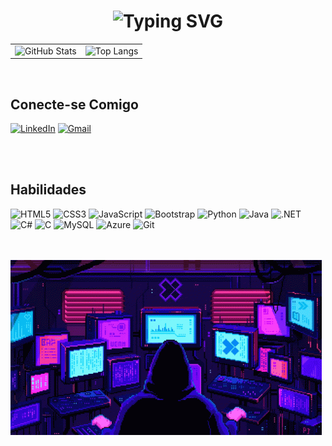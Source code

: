 <table>
<h1 align="center">

   <img src="https://readme-typing-svg.herokuapp.com?font=Cambria&weight=500&size=31&duration=1000&pause=1000&color=8E00FF&width=435&lines=Hello+Everyone+%F0%9F%91%8B;Eu+sou+Davi;%C3%89+um+prazer+te-lo(a)+por+aqui!" alt="Typing SVG" /> 
 
</h1>

  <tr>
    <td>
      <img src="https://github-readme-stats.vercel.app/api?username=DaviHuene&show_icons=true&hide=contribs,prs&cache_seconds=86400&theme=midnight-purple" alt="GitHub Stats">
    </td>
    <td>
      <img src="https://github-readme-stats.vercel.app/api/top-langs/?username=DaviHuene&layout=compact&langs_count=16&theme=midnight-purple" alt="Top Langs">
    </td>
  </tr>
</table>

<br>

## Conecte-se Comigo

[![LinkedIn](https://img.shields.io/badge/LinkedIn-4B0082?style=for-the-badge&logo=linkedin&logoColor=white)](https://www.linkedin.com/in/davi-ângelo-martins-paes-huene/)
[![Gmail](https://img.shields.io/badge/Gmail-4B0082?style=for-the-badge&logo=gmail&logoColor=white)](mailto:Daviangelohuene2021@gmail.com)

<br><br>

## Habilidades
![HTML5](https://img.shields.io/badge/HTML5-4B0082?style=for-the-badge&logo=html5&logoColor=white)
![CSS3](https://img.shields.io/badge/CSS3-4B0082?style=for-the-badge&logo=css3&logoColor=white)
![JavaScript](https://img.shields.io/badge/JavaScript-4B0082?style=for-the-badge&logo=javascript&logoColor=white)
![Bootstrap](https://img.shields.io/badge/Bootstrap-4B0082?style=for-the-badge&logo=bootstrap&logoColor=white)
![Python](https://img.shields.io/badge/Python-4B0082?style=for-the-badge&logo=python&logoColor=white)
![Java](https://img.shields.io/badge/Java-4B0082?style=for-the-badge&logo=openjdk&logoColor=white)
![.NET](https://img.shields.io/badge/.NET-4B0082?style=for-the-badge&logo=c&logoColor=white)
![C#](https://img.shields.io/badge/Csharp-4B0082?style=for-the-badge&logo=c&logoColor=white)
![C](https://img.shields.io/badge/C-4B0082?style=for-the-badge&logo=c&logoColor=white)
![MySQL](https://img.shields.io/badge/MySQL-4B0082?style=for-the-badge&logo=mysql&logoColor=white)
![Azure](https://img.shields.io/badge/Azure-4B0082?style=for-the-badge&logo=microsoft%20azure&logoColor=white)
![Git](https://img.shields.io/badge/GIT-4B0082?style=for-the-badge&logo=git&logoColor=white)
<br>
<br>
<br>
<div>
   <img align="left" height="280" alt="coding-time" src="pixels-neon.gif">
</div>
